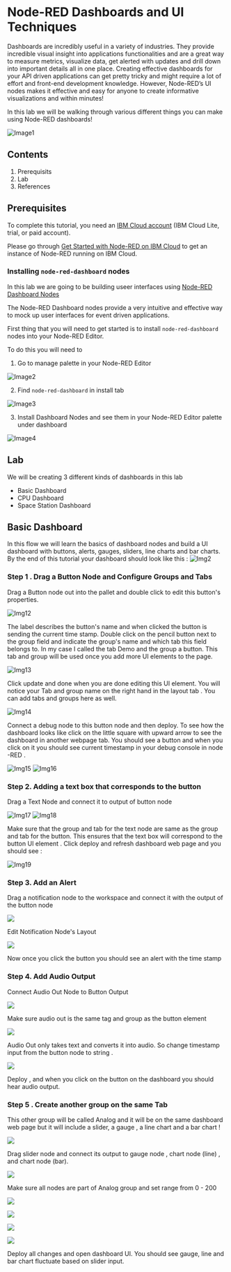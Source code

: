 # Node-RED Dashboards and UI Techniques 
Dashboards are incredibly useful in a variety of industries. They provide incredible visual insight into applications functionalities and are a great way to measure metrics, visualize data, get alerted with updates and drill down into important details all in one place. Creating effective dashboards for your API driven applications can get pretty tricky and might require a lot of effort and front-end development knowledge. However, Node-RED’s UI nodes makes it effective and easy for anyone to create informative visualizations and within minutes! 

In this lab we will be walking through various different things you can make using Node-RED dashboards! 

![Image1](/Labs/Images/db3.png)

## Contents 
1. Prerequisits 
2. Lab 
3. References 

## Prerequisites
To complete this tutorial, you need an [IBM Cloud account](https://cloud.ibm.com/login?cm_sp=ibmdev-_-developer-tutorials-_-cloudreg) (IBM Cloud Lite, trial, or paid account).

Please go through [Get Started with Node-RED on IBM Cloud](https://github.com/pmmistry/Node-RED-Series#get-started-with-node-red-on-ibm-cloud) to get an instance of Node-RED running on IBM Cloud. 

###  Installing `node-red-dashboard` nodes
In this lab we are going to be building useer interfaces using [Node-RED Dashboard Nodes](https://flows.nodered.org/node/node-red-dashboard) 

The Node-RED Dashboard nodes provide a very intuitive and effective way to mock up user interfaces for event driven applications. 

First thing that you will need to get started is to install `node-red-dashboard` nodes into your Node-RED Editor. 

To do this you will need to 
1. Go to manage palette in your Node-RED Editor 

![Image2](/Labs/Images/db10.png)

2. Find `node-red-dashboard` in install tab 

![Image3](/Labs/Images/db7.png)

3. Install Dashboard Nodes and see them in your Node-RED Editor palette under dashboard 

![Image4](/Labs/Images/db11.png) 


## Lab 
We will be creating 3 different kinds of dashboards in this lab 
-  Basic Dashboard 
-  CPU Dashboard 
-  Space Station Dashboard  

## Basic Dashboard 
In this flow we will learn the basics of dashboard nodes and build a UI dashboard with buttons, alerts, gauges, sliders, line charts and bar charts. 
By the end of this tutorial your dashboard should look like this : 
![Img2](/Labs/Images/db2.png)

### Step 1 .  Drag a Button Node and Configure Groups and Tabs 
Drag a Button node out into the pallet and double click to edit this button's properties. 

![Img12](/Labs/Images/db12.png)

The label describes the button's name and when clicked the button is sending the current time stamp.  Double click on the pencil button next to the group field and indicate the group's name and which tab this field belongs to. In my case I called the tab Demo and the group a button. This tab and group will be used once you add more UI elements to the page. 

![Img13](/Labs/Images/db13.png)

Click update and done when you are done editing this UI element.  You will notice your Tab and group name on the right hand in the layout tab . You can add tabs and groups here as well. 

![Img14](/Labs/Images/db14.png)

Connect a debug node to this button node and then deploy.  To see how the dashboard looks like  click on the little square with upward arrow to see the dashboard in another webpage tab. You should see a button and when you click on it you should see current timestamp in your debug console in node -RED .

![Img15](/Labs/Images/db15.png)
![Img16](/Labs/Images/db16.png)

### Step 2. Adding a text box that corresponds to the button 

Drag a Text Node and connect it to output of button node  

![Img17](/Labs/Images/db17.png)
![Img18](/Labs/Images/db18.png)

Make sure that the group and tab for the text node are same as the group and tab for the button. This ensures that the text box will correspond to the button UI element . Click deploy and refresh dashboard web page and you should see : 

![Img19](/Labs/Images/db19.png)

### Step 3. Add an Alert 

Drag a notification node to the workspace and connect it with the output of the button node 

![](../.gitbook/assets/screen-shot-2019-08-12-at-6.54.27-pm.png)

Edit Notification Node's Layout 

![](../.gitbook/assets/screen-shot-2019-08-12-at-6.55.03-pm.png)

Now once you click the button you should see an alert with the time stamp 

### Step 4. Add Audio Output 

Connect Audio Out  Node to Button Output 

![](../.gitbook/assets/screen-shot-2019-08-12-at-9.16.50-pm.png)

Make sure audio out is the same tag and group as the button element

![](../.gitbook/assets/screen-shot-2019-08-12-at-9.18.26-pm.png)

Audio Out only takes text and converts it into audio. So change timestamp input from the button node to string . 

![](../.gitbook/assets/screen-shot-2019-08-12-at-9.39.53-pm.png)

Deploy , and when you click on the button on the dashboard you should hear audio output. 



### Step 5 . Create another group on the same Tab 

This other group will be called Analog and it will be on the same dashboard web page but it will include a slider, a gauge , a line chart and a bar chart ! 

![](../.gitbook/assets/screen-shot-2019-08-12-at-9.43.43-pm.png)



Drag slider node and connect its output to gauge node , chart node \(line\) , and chart node \(bar\). 

![](../.gitbook/assets/screen-shot-2019-08-12-at-9.48.19-pm.png)

Make sure all nodes are part of Analog group and set range from 0 - 200 

![](../.gitbook/assets/screen-shot-2019-08-12-at-9.48.04-pm.png)

![](../.gitbook/assets/screen-shot-2019-08-12-at-9.49.20-pm.png)

![](../.gitbook/assets/screen-shot-2019-08-12-at-9.49.57-pm%20%281%29.png)

![](../.gitbook/assets/screen-shot-2019-08-12-at-9.51.27-pm.png)

Deploy all changes and open dashboard UI. You should see gauge, line and bar chart fluctuate based on slider input. 
 